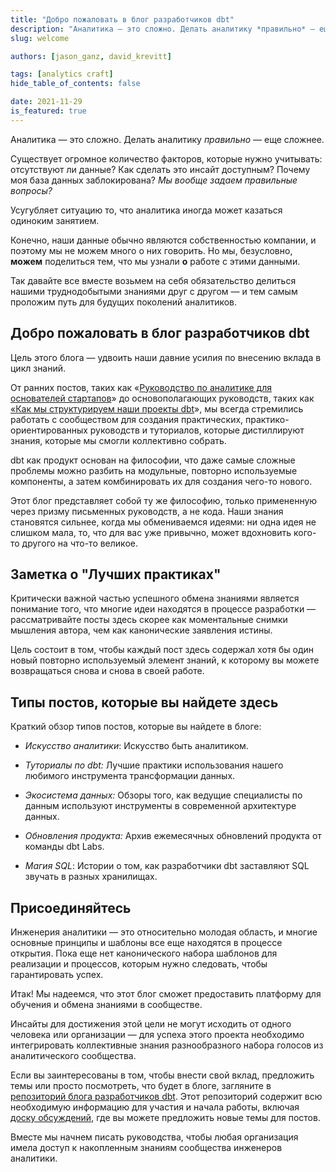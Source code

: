 ```yaml
---
title: "Добро пожаловать в блог разработчиков dbt"
description: "Аналитика — это сложно. Делать аналитику *правильно* — еще сложнее. Цель этого блога — удвоить наши давние усилия по внесению вклада в цикл знаний."
slug: welcome

authors: [jason_ganz, david_krevitt]

tags: [analytics craft]
hide_table_of_contents: false

date: 2021-11-29
is_featured: true
---
```

Аналитика — это сложно. Делать аналитику *правильно* — еще сложнее.

Существует огромное количество факторов, которые нужно учитывать: отсутствуют ли данные? Как сделать это инсайт доступным? Почему моя база данных заблокирована? *Мы вообще задаем правильные вопросы?*

Усугубляет ситуацию то, что аналитика иногда может казаться одиноким занятием.

Конечно, наши данные обычно являются собственностью компании, и поэтому мы не можем много о них говорить. Но мы, безусловно, **можем** поделиться тем, что мы узнали **о** работе с этими данными.

Так давайте все вместе возьмем на себя обязательство делиться нашими труднодобытыми знаниями друг с другом — и тем самым проложим путь для будущих поколений аналитиков.
<!--truncate-->

## Добро пожаловать в блог разработчиков dbt

Цель этого блога — удвоить наши давние усилия по внесению вклада в цикл знаний.

От ранних постов, таких как «[Руководство по аналитике для основателей стартапов](https://thinkgrowth.org/the-startup-founders-guide-to-analytics-1d2176f20ac1)» до основополагающих руководств, таких как [«Как мы структурируем наши проекты dbt](/best-practices/how-we-structure/1-guide-overview)», мы всегда стремились работать с сообществом для создания практических, практико-ориентированных руководств и туториалов, которые дистиллируют знания, которые мы смогли коллективно собрать.

dbt как продукт основан на философии, что даже самые сложные проблемы можно разбить на модульные, повторно используемые компоненты, а затем комбинировать их для создания чего-то нового.

Этот блог представляет собой ту же философию, только примененную через призму письменных руководств, а не кода. Наши знания становятся сильнее, когда мы обмениваемся идеями: ни одна идея не слишком мала, то, что для вас уже привычно, может вдохновить кого-то другого на что-то великое.

## Заметка о "Лучших практиках"

Критически важной частью успешного обмена знаниями является понимание того, что многие идеи находятся в процессе разработки — рассматривайте посты здесь скорее как моментальные снимки мышления автора, чем как канонические заявления истины.

Цель состоит в том, чтобы каждый пост здесь содержал хотя бы один новый повторно используемый элемент знаний, к которому вы можете возвращаться снова и снова в своей работе.

## Типы постов, которые вы найдете здесь

Краткий обзор типов постов, которые вы найдете в блоге:

* *Искусство аналитики*: Искусство быть аналитиком.

* *Туториалы по dbt:* Лучшие практики использования нашего любимого инструмента трансформации данных.

* *Экосистема данных:* Обзоры того, как ведущие специалисты по данным используют инструменты в современной архитектуре данных.

* *Обновления продукта:* Архив ежемесячных обновлений продукта от команды dbt Labs.

* *Магия SQL*: Истории о том, как разработчики dbt заставляют SQL звучать в разных хранилищах.

## Присоединяйтесь

Инженерия аналитики — это относительно молодая область, и многие основные принципы и шаблоны все еще находятся в процессе открытия. Пока еще нет канонического набора шаблонов для реализации и процессов, которым нужно следовать, чтобы гарантировать успех.

Итак! Мы надеемся, что этот блог сможет предоставить платформу для обучения и обмена знаниями в сообществе.

Инсайты для достижения этой цели не могут исходить от одного человека или организации — для успеха этого проекта необходимо интегрировать коллективные знания разнообразного набора голосов из аналитического сообщества.

Если вы заинтересованы в том, чтобы внести свой вклад, предложить темы или просто посмотреть, что будет в блоге, загляните в [репозиторий блога разработчиков dbt](https://github.com/dbt-labs/dbt-technical-blog-writing). Этот репозиторий содержит всю необходимую информацию для участия и начала работы, включая [доску обсуждений](https://github.com/dbt-labs/dbt-technical-blog-writing/discussions), где вы можете предложить новые темы для постов.

Вместе мы начнем писать руководства, чтобы любая организация имела доступ к накопленным знаниям сообщества инженеров аналитики.